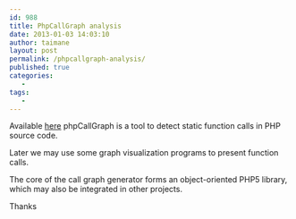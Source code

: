 ```yaml
---
id: 988
title: PhpCallGraph analysis
date: 2013-01-03 14:03:10
author: taimane
layout: post
permalink: /phpcallgraph-analysis/
published: true
categories:
   -
tags:
   -
---
```

Available <a href="http://phpcallgraph.sourceforge.net/">here</a> phpCallGraph is a tool to detect static function calls in PHP source code. 

Later we may use some graph visualization programs to present function calls.
 
The core of the call graph generator forms an object-oriented PHP5 library, which may also be integrated in other projects. 

Thanks
  

